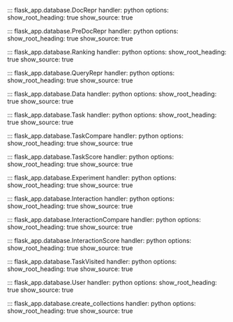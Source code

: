 ::: flask_app.database.DocRepr
    handler: python
    options:
        show_root_heading: true
        show_source: true

::: flask_app.database.PreDocRepr
    handler: python
    options:
        show_root_heading: true
        show_source: true

::: flask_app.database.Ranking
    handler: python
    options:
        show_root_heading: true
        show_source: true


::: flask_app.database.QueryRepr
    handler: python
    options:
        show_root_heading: true
        show_source: true

::: flask_app.database.Data
    handler: python
    options:
        show_root_heading: true
        show_source: true

::: flask_app.database.Task
    handler: python
    options:
        show_root_heading: true
        show_source: true

::: flask_app.database.TaskCompare
    handler: python
    options:
        show_root_heading: true
        show_source: true

::: flask_app.database.TaskScore
    handler: python
    options:
        show_root_heading: true
        show_source: true

::: flask_app.database.Experiment
    handler: python
    options:
        show_root_heading: true
        show_source: true

::: flask_app.database.Interaction
    handler: python
    options:
        show_root_heading: true
        show_source: true

::: flask_app.database.InteractionCompare
    handler: python
    options:
        show_root_heading: true
        show_source: true

::: flask_app.database.InteractionScore
    handler: python
    options:
        show_root_heading: true
        show_source: true

::: flask_app.database.TaskVisited
    handler: python
    options:
        show_root_heading: true
        show_source: true

::: flask_app.database.User
    handler: python
    options:
        show_root_heading: true
        show_source: true

::: flask_app.database.create_collections
    handler: python
    options:
        show_root_heading: true
        show_source: true